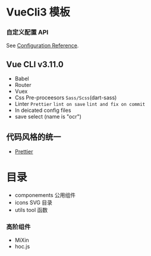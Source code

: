 # VueCli3 模板

### 自定义配置 API

See [Configuration Reference](https://cli.vuejs.org/config/).

## Vue CLI v3.11.0

- Babel
- Router
- Vuex
- Css Pre-proceesors `Sass/Scss`(dart-sass)
- Linter `Prettier` `lint on save` `lint and fix on commit`
- In deicated config files
- save select (name is "ocr")

## 代码风格的统一

- [Prettier](https://segmentfault.com/a/1190000012909159)

# 目录

- componements 公用组件
- icons SVG 目录
- utils tool 函数

### 高阶组件

- MiXin
- hoc.js
